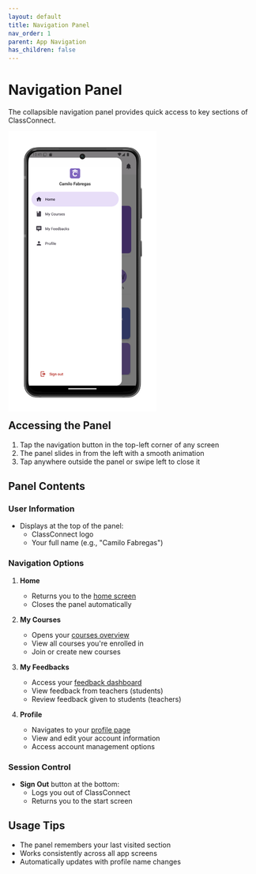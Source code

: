 ```yaml
---
layout: default
title: Navigation Panel
nav_order: 1
parent: App Navigation
has_children: false
---
```


# Navigation Panel

The collapsible navigation panel provides quick access to key sections of ClassConnect.

<p style="clear:both;"></p>
<img src="assets/drawer.png" alt="Navigation Panel" style="width:300px; float:left; margin-right:15px;"/>
<p style="clear:both;"></p>

## Accessing the Panel

1. Tap the navigation button in the top-left corner of any screen
2. The panel slides in from the left with a smooth animation
3. Tap anywhere outside the panel or swipe left to close it

## Panel Contents

### User Information
- Displays at the top of the panel:
  - ClassConnect logo
  - Your full name (e.g., "Camilo Fabregas")

### Navigation Options

1. **Home**
   - Returns you to the [home screen](home.md)
   - Closes the panel automatically

2. **My Courses**
   - Opens your [courses overview](courses.md)
   - View all courses you're enrolled in
   - Join or create new courses

3. **My Feedbacks**
   - Access your [feedback dashboard](feedbacks.md)
   - View feedback from teachers (students)
   - Review feedback given to students (teachers)

4. **Profile**
   - Navigates to your [profile page](profile.md)
   - View and edit your account information
   - Access account management options

### Session Control
- **Sign Out** button at the bottom:
  - Logs you out of ClassConnect
  - Returns you to the start screen

## Usage Tips

- The panel remembers your last visited section
- Works consistently across all app screens
- Automatically updates with profile name changes